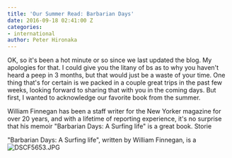 ```yaml
---
title: 'Our Summer Read: Barbarian Days'
date: 2016-09-18 02:41:00 Z
categories:
- international
author: Peter Hironaka
---
```


OK, so it's been a hot minute or so since we last updated the blog. My apologies for that. I could give you the litany of bs as to why you haven't heard a peep in 3 months, but that would just be a waste of your time. One thing that's for certain is we packed in a couple great trips in the past few weeks, looking forward to sharing that with you in the coming days. But first, I wanted to acknowledge our favorite book from the summer. 

William Finnegan has been a staff writer for the New Yorker magazine for over 20 years, and with a lifetime of reporting experience, it's no surprise that his memoir "Barbarian Days: A Surfing life" is a great book. Storie

"Barbarian Days: A Surfing life", written by William Finnegan, is a  
![DSCF5653.JPG](/uploads/DSCF5653.JPG)